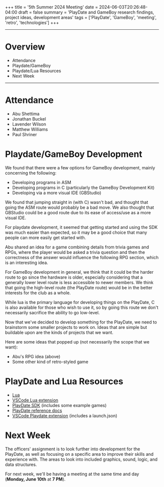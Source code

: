 +++
title = '5th Summer 2024 Meeting'
date = 2024-06-03T20:26:48-04:00
draft = false
summary = 'PlayDate and GameBoy research findings, project ideas, development areas'
tags = ['PlayDate', 'GameBoy', 'meeting', 'retro', 'technologies']
+++
***
# Overview
- Attendance
- Playdate/GameBoy
- Playdate/Lua Resources
- Next Week
***
# Attendance
- Abu Shettima
- Jonathan Buckel
- Lavender Wilson
- Matthew Williams
- Paul Shriner
# Playdate/GameBoy Development
We found that there were a few options for GameBoy development, mainly concerning the following: 
- Developing programs in ASM
- Developing programs in C (particularly the GameBoy Development Kit)
- Developing via a more visual IDE (GBStudio)  

We found that jumping straight in (with C) wasn't bad, and thought that going the ASM route would probably be a bad move. We also thought that GBStudio could be a good route due to its ease of access/use as a more visual IDE.  

For playdate development, it seemed that getting started and using the SDK was much easier than expected, so it may be a good choice that many people can more easily get started with. 

Abu shared an idea for a game combining details from trivia games and RPGs, where the player would be asked a trivia question and then the correctness of the answer would influence the following RPG section, which is an interesting idea.  

For GameBoy development in general, we think that it could be the harder route to go since the hardware is older, especially considering that a generally lower level route is less accessible to newer members. We think that going the high-level route (the PlayDate route) would be in the better interests for the club as a whole.  

While lua is the primary language for developing things on the PlayDate, C is also available for those who wish to use it, so by going this route we don't necessarily sacrifice the ability to go low-level.  

Now that we've decided to develop something for the PlayDate, we need to brainstorm some smaller projects to work on. Ideas that are simple but buildable upon are the kinds of projects that we want. 

Here are some ideas that popped up (not necessarily the scope that we want):  
- Abu's RPG idea (above)
- Some other kind of retro-styled game

# PlayDate and Lua Resources
- [Lua](https://lua.org/download.html)
- [VSCode Lua extension](https://marketplace.visualstudio.com/items?itemName=sumneko.lua)
- [PlayDate SDK](https://play.date/dev/) (includes some example games)
- [PlayDate reference docs](https://sdk.play.date/2.5.0/Inside%20Playdate.html)
- [VSCode Playdate extension](https://marketplace.visualstudio.com/items?itemName=Orta.playdate) (includes a launch.json)
# Next Week
The officers' assignment is to look further into development for the PlayDate, as well as focusing on a specific area to improve their skills and experience with. The areas to look into included graphics, sound, logic, and data structures.  

For next week, we'll be having a meeting at the same time and day (**Monday, June 10th** at **7 PM**). 
